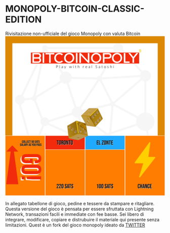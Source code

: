 # MONOPOLY-BITCOIN-CLASSIC-EDITION
Rivisitazione non-ufficiale del gioco Monopoly con valuta Bitcoin
![alt text](https://github.com/Mendace/MONOPOLY-BITCOIN-CLASSIC-EDITION/blob/main/Bitcoinopoly/Grafica_scatola.png) 

In allegato tabellone di gioco, pedine e tessere da stampare e ritagliare.
Questa versione del gioco è pensata per essere sfruttata con Lightning Network, transazioni facili e immediate con fee basse.
Sei libero di integrare, modificare, copiare e distrubuire il materiale qui presente senza limitazioni. 
Quest è un fork del gioco monopoly ideato da [TWITTER](https://www.twitter.com/anonsatoshy)


